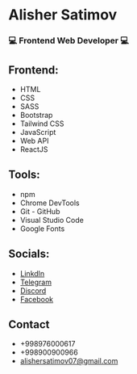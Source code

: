 # Alisher Satimov

### 💻 Frontend Web Developer 💻

## Frontend:

- HTML
- CSS
- SASS
- Bootstrap
- Tailwind CSS
- JavaScript
- Web API
- ReactJS

## Tools:

- npm
- Chrome DevTools
- Git - GitHub
- Visual Studio Code
- Google Fonts

## Socials:

- [LinkdIn](https://www.linkedin.com/in/alishersatimov/)
- [Telegram](https://t.me/+998976000617)
- [Discord](https://discord.com/users/alishersatimov#3440)
- [Facebook](https://www.facebook.com/profile.php?id=100075801456756)

## Contact

- +998976000617
- +998900900966
- alishersatimov07@gmail.com
